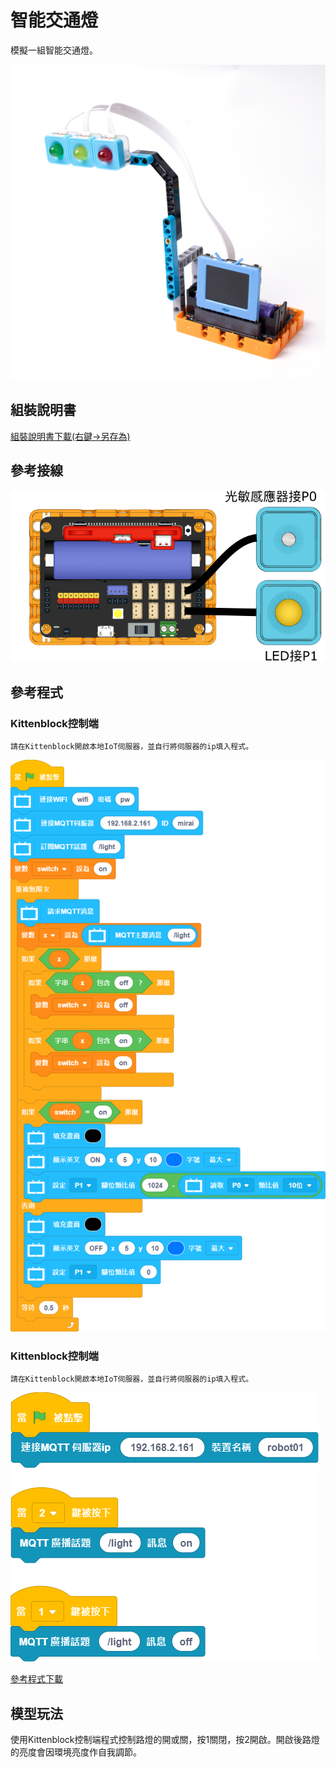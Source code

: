 # 智能交通燈

模擬一組智能交通燈。

![](../images/trafficlight.jpg)

## 組裝說明書

[組裝說明書下載(右鍵->另存為)](./pdf/trafficlight.pdf)

## 參考接線

![](../images/streetlamp_wire.png)

## 參考程式

### Kittenblock控制端

    請在Kittenblock開啟本地IoT伺服器，並自行將伺服器的ip填入程式。

![](../images/streetlamp_code.png)

### Kittenblock控制端

    請在Kittenblock開啟本地IoT伺服器，並自行將伺服器的ip填入程式。

![](../images/streetlamp_iot_code.png)

[參考程式下載](www.google.com)

## 模型玩法

使用Kittenblock控制端程式控制路燈的開或關，按1關閉，按2開啟。開啟後路燈的亮度會因環境亮度作自我調節。